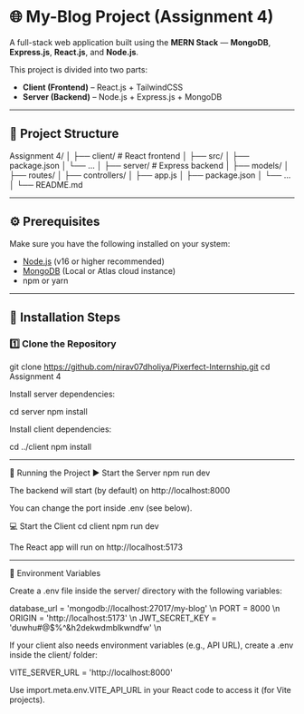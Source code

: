 # 🌐 My-Blog Project (Assignment 4)

A full-stack web application built using the **MERN Stack** — **MongoDB**, **Express.js**, **React.js**, and **Node.js**.

This project is divided into two parts:
- **Client (Frontend)** – React.js + TailwindCSS
- **Server (Backend)** – Node.js + Express.js + MongoDB

---
## 📁 Project Structure

Assignment 4/
│
├── client/ # React frontend
│ ├── src/
│ ├── package.json
│ └── ...
│
├── server/ # Express backend
│ ├── models/
│ ├── routes/
│ ├── controllers/
│ ├── app.js
│ ├── package.json
│ └── ...
│
└── README.md


---

## ⚙️ Prerequisites

Make sure you have the following installed on your system:

- [Node.js](https://nodejs.org/en/) (v16 or higher recommended)
- [MongoDB](https://www.mongodb.com/try/download/community) (Local or Atlas cloud instance)
- npm or yarn




---

## 🧩 Installation Steps

### 1️⃣ Clone the Repository

git clone https://github.com/nirav07dholiya/Pixerfect-Internship.git
cd Assignment 4

Install server dependencies:

cd server
npm install

Install client dependencies:

cd ../client
npm install



---

🚀 Running the Project
▶️ Start the Server
npm run dev

The backend will start (by default) on http://localhost:8000

You can change the port inside .env (see below).

💻 Start the Client
cd client
npm run dev

The React app will run on http://localhost:5173



---

🔐 Environment Variables

Create a .env file inside the server/ directory with the following variables:

database_url = 'mongodb://localhost:27017/my-blog' \n
PORT = 8000 \n
ORIGIN = 'http://localhost:5173' \n 
JWT_SECRET_KEY = 'duwhu#@$%^&h2dekwdmblkwndfw'  \n


If your client also needs environment variables (e.g., API URL), create a .env inside the client/ folder:

VITE_SERVER_URL = 'http://localhost:8000'

Use import.meta.env.VITE_API_URL in your React code to access it (for Vite projects).
